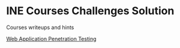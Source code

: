 # INE Courses Challenges Solution

Courses writeups and hints

[Web Application Penetration Testing](web-application-penetration-testing/README.md)